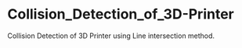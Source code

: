 # Collision_Detection_of_3D-Printer
Collision Detection of 3D Printer using Line intersection method.
